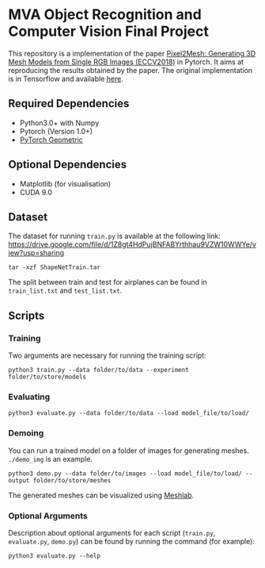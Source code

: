 # MVA Object Recognition and Computer Vision Final Project

This repository is a implementation of the paper [Pixel2Mesh: Generating 3D Mesh Models from Single RGB Images (ECCV2018)](https://arxiv.org/pdf/1804.01654.pdf) in Pytorch. It aims at reproducing the results obtained by the paper. The original implementation is in Tensorflow and available [here](https://github.com/nywang16/Pixel2Mesh).

## Required Dependencies

* Python3.0+ with Numpy
* Pytorch (Version 1.0+)
* [PyTorch Geometric](https://rusty1s.github.io/pytorch_geometric/build/html/index.html)

## Optional Dependencies
* Matplotlib (for visualisation)
* CUDA 9.0

## Dataset

The dataset for running `train.py` is available at the following link: https://drive.google.com/file/d/1Z8gt4HdPujBNFABYrthhau9VZW10WWYe/view?usp=sharing
```
tar -xzf ShapeNetTrain.tar
```

The split between train and test for airplanes can be found in ```train_list.txt``` and ```test_list.txt```.

## Scripts

### Training

Two arguments are necessary for running the training script:
```
python3 train.py --data folder/to/data --experiment folder/to/store/models
```

### Evaluating
```
python3 evaluate.py --data folder/to/data --load model_file/to/load/
```

### Demoing
You can run a trained model on a folder of images for generating meshes. `./demo_img` is an example.
```
python3 demo.py --data folder/to/images --load model_file/to/load/ --output folder/to/store/meshes
```
The generated meshes can be visualized using [Meshlab](http://www.meshlab.net/).

### Optional Arguments

Description about optional arguments for each script (```train.py```, ```evaluate.py```, ```demo.py```) can be found by running the command (for example):
```
python3 evaluate.py --help
```
